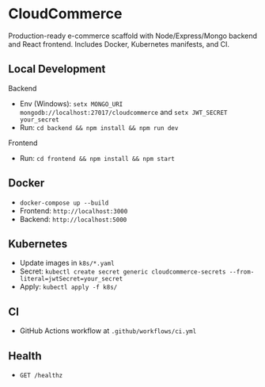 # CloudCommerce

Production-ready e-commerce scaffold with Node/Express/Mongo backend and React frontend. Includes Docker, Kubernetes manifests, and CI.

## Local Development

Backend
- Env (Windows): `setx MONGO_URI mongodb://localhost:27017/cloudcommerce` and `setx JWT_SECRET your_secret`
- Run: `cd backend && npm install && npm run dev`

Frontend
- Run: `cd frontend && npm install && npm start`

## Docker

- `docker-compose up --build`
- Frontend: `http://localhost:3000`
- Backend: `http://localhost:5000`

## Kubernetes

- Update images in `k8s/*.yaml`
- Secret: `kubectl create secret generic cloudcommerce-secrets --from-literal=jwtSecret=your_secret`
- Apply: `kubectl apply -f k8s/`

## CI

- GitHub Actions workflow at `.github/workflows/ci.yml`

## Health

- `GET /healthz`

